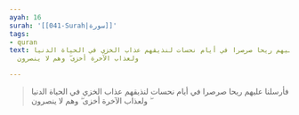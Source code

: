 ```yaml
---
ayah: 16
surah: '[[041-Surah|سورة]]'
tags:
- quran
text: فأرسلنا عليهم ريحا صرصرا في أيام نحسات لنذيقهم عذاب الخزي في الحياة الدنيا ۖ
  ولعذاب الآخرة أخزى ۖ وهم لا ينصرون

---
```

> فأرسلنا عليهم ريحا صرصرا في أيام نحسات لنذيقهم عذاب الخزي في الحياة الدنيا ۖ ولعذاب الآخرة أخزى ۖ وهم لا ينصرون
